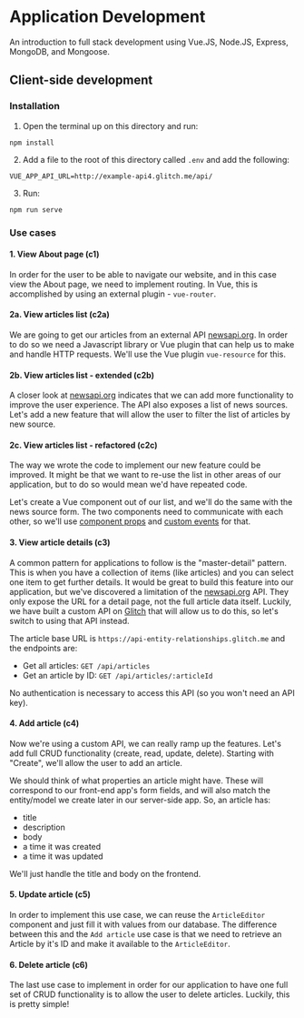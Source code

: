 # Application Development
An introduction to full stack development using Vue.JS, Node.JS, Express, MongoDB, and Mongoose.

## Client-side development
### Installation

1. Open the terminal up on this directory and run:
````
npm install
````
2. Add a file to the root of this directory called ```.env``` and add the following:
````
VUE_APP_API_URL=http://example-api4.glitch.me/api/
````
3. Run:
````
npm run serve
````

### Use cases
#### 1. View About page (c1)
In order for the user to be able to navigate our website, and in this case view the About page, we need to implement routing. In Vue, this is accomplished by using an external plugin - ```vue-router```.

#### 2a. View articles list (c2a)
We are going to get our articles from an external API [newsapi.org](https://newsapi.org/). In order to do so we need a Javascript library or Vue plugin that can help us to make and handle HTTP requests. We'll use the Vue plugin ```vue-resource``` for this.

#### 2b. View articles list - extended (c2b)
A closer look at [newsapi.org](https://newsapi.org/) indicates that we can add more functionality to improve the user experience. The API also exposes a list of news sources. Let's add a new feature that will allow the user to filter the list of articles by new source.

#### 2c. View articles list - refactored (c2c)
The way we wrote the code to implement our new feature could be improved. It might be that we want to re-use the list in other areas of our application, but to do so would mean we'd have repeated code.

Let's create a Vue component out of our list, and we'll do the same with the news source form. The two components need to communicate with each other, so we'll use [component props](https://vuejs.org/v2/guide/components-props.html) and [custom events](https://vuejs.org/v2/guide/components-custom-events.html) for that.

#### 3. View article details (c3)
A common pattern for applications to follow is the "master-detail" pattern. This is when you have a collection of items (like articles) and you can select one item to get further details. It would be great to build this feature into our application, but we've discovered a limitation of the [newsapi.org](https://newsapi.org/) API. They only expose the URL for a detail page, not the full article data itself. Luckily, we have built a custom API on [Glitch](https://glitch.com/) that will allow us to do this, so let's switch to using that API instead.

The article base URL is ```https://api-entity-relationships.glitch.me``` and the endpoints are:

- Get all articles: ```GET /api/articles```
- Get an article by ID: ```GET /api/articles/:articleId```

No authentication is necessary to access this API (so you won't need an API key).

#### 4. Add article (c4)
Now we're using a custom API, we can really ramp up the features. Let's add full CRUD functionality (create, read, update, delete). Starting with "Create", we'll allow the user to add an article. 

We should think of what properties an article might have. These will correspond to our front-end app's form fields, and will also match the entity/model we create later in our server-side app. So, an article has:

- title
- description
- body
- a time it was created
- a time it was updated

We'll just handle the title and body on the frontend.

#### 5. Update article (c5)
In order to implement this use case, we can reuse the ```ArticleEditor``` component and just fill it with values from our database. The difference between this and the ```Add article``` use case is that we need to retrieve an Article by it's ID and make it available to the ```ArticleEditor```.

#### 6. Delete article (c6)
The last use case to implement in order for our application to have one full set of CRUD functionality is to allow the user to delete articles. Luckily, this is pretty simple!


